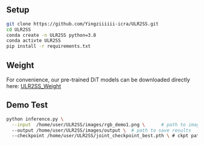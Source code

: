 ## Setup
```bash
git clone https://github.com/Yingziiiiii-icra/ULR2SS.git 
cd ULR2SS
conda create -n ULR2SS python=3.8
conda activte ULR2SS
pip install -r requirements.txt
```

## Weight
For convenience, our pre-trained DiT models can be downloaded directly here:
[ULR2SS_Weight](https://drive.google.com/file/d/1QhA2XHYmiajAhTJt9WqJocHGk6vEq3Tj/view)

## Demo Test
```bash
python inference.py \
  --input  /home/user/ULR2SS/images/rgb_demo1.png \      # path to image/folder
  --output /home/user/ULR2SS/images/output \  # path to save results
  --checkpoint /home/user/ULR2SS/joint_checkpoint_best.pth \ # ckpt path
```
